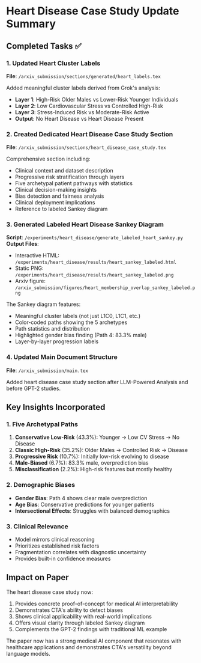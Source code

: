 # Heart Disease Case Study Update Summary

## Completed Tasks ✅

### 1. Updated Heart Cluster Labels
**File**: `/arxiv_submission/sections/generated/heart_labels.tex`

Added meaningful cluster labels derived from Grok's analysis:
- **Layer 1**: High-Risk Older Males vs Lower-Risk Younger Individuals
- **Layer 2**: Low Cardiovascular Stress vs Controlled High-Risk
- **Layer 3**: Stress-Induced Risk vs Moderate-Risk Active
- **Output**: No Heart Disease vs Heart Disease Present

### 2. Created Dedicated Heart Disease Case Study Section
**File**: `/arxiv_submission/sections/heart_disease_case_study.tex`

Comprehensive section including:
- Clinical context and dataset description
- Progressive risk stratification through layers
- Five archetypal patient pathways with statistics
- Clinical decision-making insights
- Bias detection and fairness analysis
- Clinical deployment implications
- Reference to labeled Sankey diagram

### 3. Generated Labeled Heart Disease Sankey Diagram
**Script**: `/experiments/heart_disease/generate_labeled_heart_sankey.py`
**Output Files**:
- Interactive HTML: `/experiments/heart_disease/results/heart_sankey_labeled.html`
- Static PNG: `/experiments/heart_disease/results/heart_sankey_labeled.png`
- Arxiv figure: `/arxiv_submission/figures/heart_membership_overlap_sankey_labeled.png`

The Sankey diagram features:
- Meaningful cluster labels (not just L1C0, L1C1, etc.)
- Color-coded paths showing the 5 archetypes
- Path statistics and distribution
- Highlighted gender bias finding (Path 4: 83.3% male)
- Layer-by-layer progression labels

### 4. Updated Main Document Structure
**File**: `/arxiv_submission/main.tex`

Added heart disease case study section after LLM-Powered Analysis and before GPT-2 studies.

## Key Insights Incorporated

### 1. Five Archetypal Paths
1. **Conservative Low-Risk** (43.3%): Younger → Low CV Stress → No Disease
2. **Classic High-Risk** (35.2%): Older Males → Controlled Risk → Disease
3. **Progressive Risk** (10.7%): Initially low-risk evolving to disease
4. **Male-Biased** (6.7%): 83.3% male, overprediction bias
5. **Misclassification** (2.2%): High-risk features but mostly healthy

### 2. Demographic Biases
- **Gender Bias**: Path 4 shows clear male overprediction
- **Age Bias**: Conservative predictions for younger patients
- **Intersectional Effects**: Struggles with balanced demographics

### 3. Clinical Relevance
- Model mirrors clinical reasoning
- Prioritizes established risk factors
- Fragmentation correlates with diagnostic uncertainty
- Provides built-in confidence measures

## Impact on Paper

The heart disease case study now:
1. Provides concrete proof-of-concept for medical AI interpretability
2. Demonstrates CTA's ability to detect biases
3. Shows clinical applicability with real-world implications
4. Offers visual clarity through labeled Sankey diagram
5. Complements the GPT-2 findings with traditional ML example

The paper now has a strong medical AI component that resonates with healthcare applications and demonstrates CTA's versatility beyond language models.